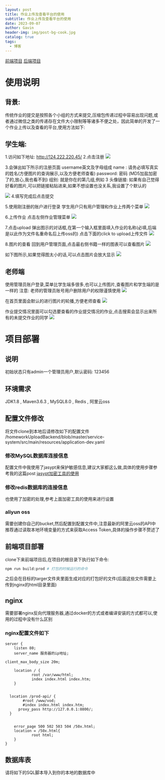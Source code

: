 ```yaml
---
layout: post
title: 作业上传及查看平台的使用
subtitle: 作业上传及查看平台的使用
date: 2023-09-07
author: Gavin
header-img: img/post-bg-cook.jpg
catalog: true
tags:
  - 博客
---
```

[前端项目](https://github.com/vectorstone/homeworkUploadFront.git)
[后端项目](https://github.com/vectorstone/homeworkUploadBackend.git)
# 使用说明
## 背景: 
传统作业的提交是按照各个小组的方式来提交,压缩包传递过程中容易出现问题,或者通过微信之类的传递存在文件大小限制等等诸多不便之处，因此简单的开发了一个作业上传以及查看的平台,使用方法如下:

## 学生端: 
1.访问如下地址: 
http://124.222.220.45/
2.点击注册
![](https://obsidiantuchuanggavin.oss-cn-beijing.aliyuncs.com/img/Pasted%20image%2020230920145329.png)

3.会弹出如下所示的注册页面
username英文及字母组成
name : 请务必填写真实的姓名(方便图片的查询展示,以及方便老师查看)
password: 密码 (MD5加盐加密了的,放心,我也看不到)
组别: 就是你在的第几组,例如 3
头像链接: 如果有自己觉得好看的图片,可以把链接粘贴进来,如果不想设置也没关系,我设置了个默认的

![](https://obsidiantuchuanggavin.oss-cn-beijing.aliyuncs.com/img/Pasted%20image%2020230920144514.png)
4.填写完成后点击提交

5.使用刚注册的账户进行登录
学生用户只有用户管理和作业上传两个菜单
![](https://obsidiantuchuanggavin.oss-cn-beijing.aliyuncs.com/img/Pasted%20image%2020230907225857.png)

6.上传作业
点击左侧作业管理菜单
![](https://obsidiantuchuanggavin.oss-cn-beijing.aliyuncs.com/img/Pasted%20image%2020230907225938.png)

7.点击upload
弹出图示的对话框,在第一个输入框里面填入作业的名称(必填,后端是以此作为文件名重命名后上传oss的)
点击下面的click to upload上传文件
![](https://obsidiantuchuanggavin.oss-cn-beijing.aliyuncs.com/img/Pasted%20image%2020230920144606.png)



8.图片的查看
回到用户管理页面,点击最右侧书籍一样的图表可以查看图片
![](https://obsidiantuchuanggavin.oss-cn-beijing.aliyuncs.com/img/Pasted%20image%2020230920144729.png)

如下图所示,如果觉得图太小的话,可以点击图片会放大显示
![](https://obsidiantuchuanggavin.oss-cn-beijing.aliyuncs.com/img/Pasted%20image%2020230920144752.png)


## 老师端
使用管理员账户登录,菜单比学生端多很多,也可以上传图片,查看图片和学生端的是一样的
注意: 老师的管理员账号用户删除用户的权限谨慎使用
![](https://obsidiantuchuanggavin.oss-cn-beijing.aliyuncs.com/img/Pasted%20image%2020230920144858.png)

在首页里面会默认的进行图片的轮播,方便老师查看
![](https://obsidiantuchuanggavin.oss-cn-beijing.aliyuncs.com/img/Pasted%20image%2020230920144947.png)

作业提交情况里面可以勾选要查看的作业提交情况的作业,点击搜索会显示出来所有的未提交作业的同学
![](https://obsidiantuchuanggavin.oss-cn-beijing.aliyuncs.com/img/Pasted%20image%2020230920145105.png)

# 项目部署
## 说明
初始状态只有admin一个管理员用户,默认密码: 123456
## 环境需求
JDK1.8 , Maven3.6.3 , MySQL8.0 , Redis , 阿里云oss
## 配置文件修改
将文件clone到本地后请修改如下的配置文件
/homeworkUploadBackend/blob/master/service-system/src/main/resources/application-dev.yaml
### 修改MySQL数据库连接信息
配置文件中我使用了jasypt来保护敏感信息,建议大家都这么做,具体的使用步骤参考我的这篇post
[jasypt加密工具的使用](http://wswxgpp.eu.org/2023/09/07/springboot%E9%A1%B9%E7%9B%AE%E4%B8%AD%E9%81%BF%E5%85%8D%E6%9A%B4%E9%9C%B2%E6%95%8F%E6%84%9F%E4%BF%A1%E6%81%AF%E7%9A%84%E6%96%B9%E6%B3%95/)
### 修改redis数据库的连接信息
也使用了加密的处理,参考上面加密工具的使用来进行设置
### aliyun oss
需要创建你自己的bucket,然后配置到配置文件中,注意最新的阿里云oss的API中推荐通过读取本地环境变量的方式来获取Access Token,具体的操作步骤不赘述了
## 前端项目部署
clone下来前端项目后,在项目的根目录下执行如下命令:
```sh
npm run build:prod # 打包的时候运行的命令
```
之后会在目标的targer文件夹里面生成对应的打包好的文件(后面这些文件需要上传到nginx的html目录里面)
## nginx
需要部署nginx反向代理服务器,通过docker的方式或者编译安装的方式都可以,使用的过程中没有什么区别
### nginx配置文件如下
```nginx
server {                                                                          
	listen 80;                                                        
	server_name 服务器的ip地址;
  
client_max_body_size 20m;
                       
	location / {                                                      
			root /var/www/html;                                            
			index index.html index.htm;                               
	}

 
  location /prod-api/ {                                                      
  		#root /www/vod;                                            
  		#index index.html index.htm;
      proxy_pass http://127.0.0.1:8800/;                               
  }
  
 
	error_page 500 502 503 504 /50x.html;                             
	location = /50x.html{                                             
			root html;                                                
	}                                                                 
}

```

## 数据库表
请将如下的SQL脚本导入到你的本地的数据库中
